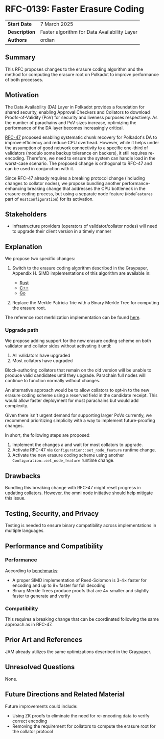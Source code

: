 # RFC-0139: Faster Erasure Coding

|                 |                                                                                             |
| --------------- | ------------------------------------------------------------------------------------------- |
| **Start Date**  | 7 March 2025                                                                    |
| **Description** | Faster algorithm for Data Availability Layer                                                                    |
| **Authors**     | ordian                                                                                            |

## Summary

This RFC proposes changes to the erasure coding algorithm and the method for computing the erasure root on Polkadot to improve performance of both processes.

## Motivation

The Data Availability (DA) Layer in Polkadot provides a foundation for
shared security, enabling Approval Checkers and Collators to download
Proofs-of-Validity (PoV) for security and liveness purposes respectively.
As the number of parachains and PoV sizes increase, optimizing the performance
of the DA layer becomes increasingly critical.

[RFC-47](https://github.com/polkadot-fellows/RFCs/blob/main/text/0047-assignment-of-availability-chunks.md)
proposed enabling systematic chunk recovery for Polkadot's DA to improve
efficiency and reduce CPU overhead. However, while it helps under the assumption of
good network connectivity to a specific one-third of validators (modulo some
backup tolerance on backers), it still requires re-encoding. Therefore,
we need to ensure the system can handle load in the worst-case scenario.
The proposed change is orthogonal to RFC-47 and can be used in conjunction with it.

Since RFC-47 already requires a breaking protocol change (including changes to
collator nodes), we propose bundling another performance-enhancing breaking
change that addresses the CPU bottleneck in the erasure coding process, but using
a separate node feature (`NodeFeatures` part of `HostConfiguration`) for its activation.

## Stakeholders

- Infrastructure providers (operators of validator/collator nodes)
  will need to upgrade their client version in a timely manner

## Explanation

We propose two specific changes:

1. Switch to the erasure coding algorithm described in the Graypaper,
Appendix H. SIMD implementations of this algorithm are available in:

   - [Rust](https://github.com/AndersTrier/reed-solomon-simd)
   - [C++](https://github.com/catid/leopard)
   - [Go](https://github.com/celestiaorg/go-leopard)

2. Replace the Merkle Patricia Trie with a Binary Merkle Tree for computing the erasure root.

The reference root merklization implementation can be found [here](https://github.com/paritytech/erasure-coding/blob/512e77472beb877fe0881a857623d54d97b82bc4/src/merklize.rs#L9-L197).

### Upgrade path

We propose adding support for the new erasure coding scheme on both validator and collator sides without activating it until:
1. All validators have upgraded
2. Most collators have upgraded

Block-authoring collators that remain on the old version will be unable to produce valid candidates until they upgrade. Parachain full nodes will continue to function normally without changes.

An alternative approach would be to allow collators to opt-in to the new erasure
coding scheme using a reserved field in the candidate receipt. This would allow
faster deployment for most parachains but would add complexity.

Given there isn't urgent demand for supporting larger PoVs currently, we recommend prioritizing simplicity with a way to implement future-proofing changes.

In short, the following steps are proposed:
1. Implement the changes a and wait for most collators to upgrade.
2. Activate RFC-47 via `Configuration::set_node_feature` runtime change.
3. Activate the new erasure coding scheme using another `Configuration::set_node_feature` runtime change.

## Drawbacks

Bundling this breaking change with RFC-47 might reset progress in updating collators. However, the omni node initiative should help mitigate this issue.

## Testing, Security, and Privacy

Testing is needed to ensure binary compatibility across implementations in multiple languages.

## Performance and Compatibility

### Performance

According to [benchmarks](https://gist.github.com/ordian/0af2822e20bf905d53410a48dc122fd0):
- A proper SIMD implementation of Reed-Solomon is 3-4× faster for encoding and up to 9× faster for full decoding
- Binary Merkle Trees produce proofs that are 4× smaller and slightly faster to generate and verify

### Compatibility

This requires a breaking change that can be coordinated following the same approach as in RFC-47.

## Prior Art and References

JAM already utilizes the same optimizations described in the Graypaper.

## Unresolved Questions

None.

## Future Directions and Related Material

Future improvements could include:
- Using ZK proofs to eliminate the need for re-encoding data to verify correct encoding
- Removing the requirement for collators to compute the erasure root for the collator protocol

